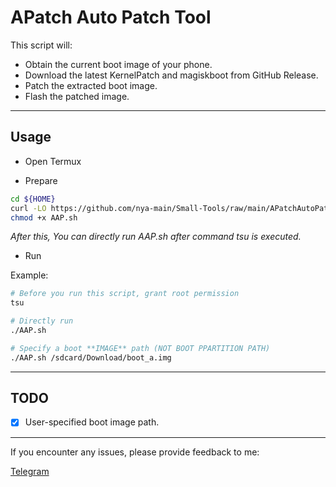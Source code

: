 # APatch Auto Patch Tool

This script will:

- Obtain the current boot image of your phone.
- Download the latest KernelPatch and magiskboot from GitHub Release.
- Patch the extracted boot image.
- Flash the patched image.

---

## Usage

- Open Termux

- Prepare

```bash
cd ${HOME}
curl -LO https://github.com/nya-main/Small-Tools/raw/main/APatchAutoPatch/AAP.sh
chmod +x AAP.sh
```

*After this, You can directly run AAP.sh after command tsu is executed.*

- Run

Example:

```bash
# Before you run this script, grant root permission
tsu

# Directly run
./AAP.sh 

# Specify a boot **IMAGE** path (NOT BOOT PPARTITION PATH)
./AAP.sh /sdcard/Download/boot_a.img
```

---

## TODO

- [x] User-specified boot image path.

---

If you encounter any issues, please provide feedback to me:  

[Telegram](https://t.me/nya_main)
